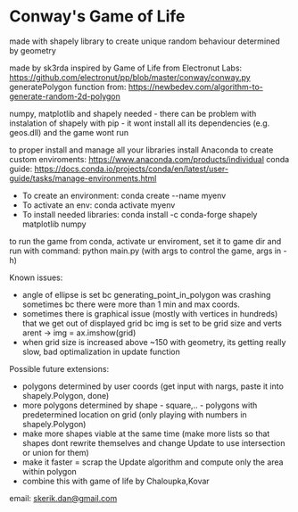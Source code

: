 # Conway's Game of Life

made with shapely library to create unique random behaviour determined by geometry

made by sk3rda
inspired by Game of Life from Electronut Labs: https://github.com/electronut/pp/blob/master/conway/conway.py
generatePolygon function from: https://newbedev.com/algorithm-to-generate-random-2d-polygon

numpy, matplotlib and shapely needed - there can be problem with instalation of shapely with pip - it wont install all its dependencies (e.g. geos.dll) and the game wont run

to proper install and manage all your libraries install Anaconda to create custom enviroments: https://www.anaconda.com/products/individual
conda guide: https://docs.conda.io/projects/conda/en/latest/user-guide/tasks/manage-environments.html

- To create an environment: conda create --name myenv
- To activate an env: conda activate myenv
- To install needed libraries: conda install -c conda-forge shapely matplotlib numpy

to run the game from conda, activate ur enviroment, set it to game dir and run with command: python main.py (with args to control the game, args in -h)


Known issues:

- angle of ellipse is set bc generating_point_in_polygon was crashing sometimes bc there were more than 1 min and max coords.
- sometimes there is graphical issue (mostly with vertices in hundreds) that we get out of displayed grid bc img is set to be grid size and verts arent -> img = ax.imshow(grid)
- when grid size is increased above ~150 with geometry, its getting really slow, bad optimalization in update function


Possible future extensions:

- polygons determined by user coords (get input with nargs, paste it into shapely.Polygon, done)
- more polygons determined by shape - square,.. - polygons with predetermined location on grid (only playing with numbers in shapely.Polygon)
- make more shapes viable at the same time (make more lists so that shapes dont rewrite themselves and change Update to use intersection or union for them)
- make it faster = scrap the Update algorithm and compute only the area within polygon
- combine this with game of life by Chaloupka,Kovar

email: skerik.dan@gmail.com

